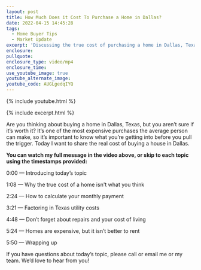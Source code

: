 ```yaml
---
layout: post
title: How Much Does it Cost To Purchase a Home in Dallas?
date: 2022-04-15 14:45:28
tags:
  - Home Buyer Tips
  - Market Update
excerpt: 'Discussing the true cost of purchasing a home in Dallas, Texas. '
enclosure:
pullquote:
enclosure_type: video/mp4
enclosure_time:
use_youtube_image: true
youtube_alternate_image:
youtube_code: AUGLgedqIYQ
---
```

{% include youtube.html %}

{% include excerpt.html %}

Are you thinking about buying a home in Dallas, Texas, but you aren’t sure if it’s worth it? It’s one of the most expensive purchases the average person can make, so it’s important to know what you’re getting into before you pull the trigger. Today I want to share the real cost of buying a house in Dallas.

**You can watch my full message in the video above, or skip to each topic using the timestamps provided:**

0:00 — Introducing today’s topic

1:08 — Why the true cost of a home isn't what you think&nbsp;

2:24 — How to calculate your monthly payment

3:21 — Factoring in Texas utility costs

4:48 — Don’t forget about repairs and your cost of living

5:24 — Homes are expensive, but it isn’t better to rent&nbsp;

5:50 — Wrapping up

If you have questions about today’s topic, please call or email me or my team. We’d love to hear from you\!&nbsp;
